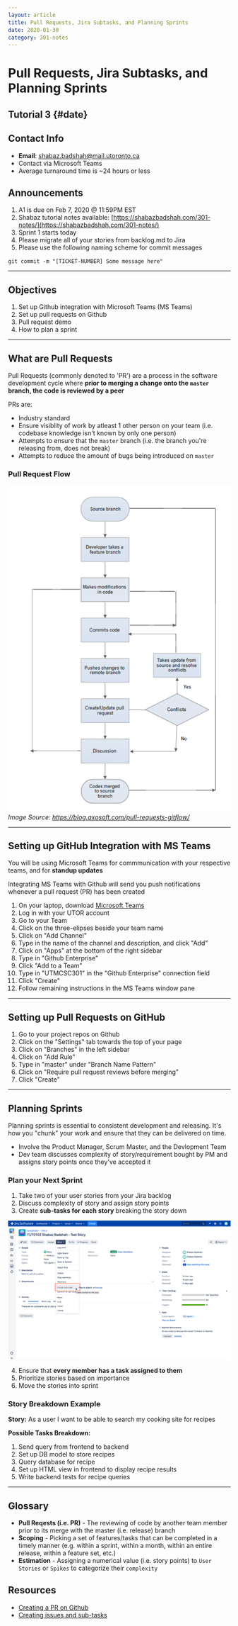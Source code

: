 ```yaml
---
layout: article
title: Pull Requests, Jira Subtasks, and Planning Sprints
date: 2020-01-30
category: 301-notes
---
```


# Pull Requests, Jira Subtasks, and Planning Sprints

Tutorial 3 {#date}
---

## Contact Info

- __Email__: shabaz.badshah@mail.utoronto.ca
- Contact via Microsoft Teams
- Average turnaround time is ~24 hours or less

## Announcements

1. A1 is due on Feb 7, 2020 @ 11:59PM EST
2. Shabaz tutorial notes available: [https://shabazbadshah.com/301-notes/](https://shabazbadshah.com/301-notes/)
3. Sprint 1 starts today
4. Please migrate all of your stories from backlog.md to Jira
5. Please use the following naming scheme for commit messages

```shell
git commit -m "[TICKET-NUMBER] Some message here"
```

---

## Objectives

1. Set up Github integration with Microsoft Teams (MS Teams)
2. Set up pull requests on Github
3. Pull request demo
4. How to plan a sprint

---

## What are Pull Requests

Pull Requests (commonly denoted to 'PR') are a process in the software development cycle where __prior to merging a change onto the `master` branch, the code is reviewed by a peer__

PRs are:

- Industry standard
- Ensure visiblity of work by atleast 1 other person on your team (i.e. codebase knowledge isn't known by only one person)
- Attempts to ensure that the `master` branch (i.e. the branch you're releasing from, does not break)
- Attempts to reduce the amount of bugs being introduced on `master`

### Pull Request Flow

![Pull Request Flow](/assets/notes/301-assets/pull-request-flow.png)
*Image Source: https://blog.axosoft.com/pull-requests-gitflow/*

---

## Setting up GitHub Integration with MS Teams

You will be using Microsoft Teams for commmunication with your respective teams, and for __standup updates__

Integrating MS Teams with Github will send you push notifications whenever a pull request (PR) has been created

1. On your laptop, download [Microsoft Teams](https://teams.microsoft.com/downloads)
2. Log in with your UTOR account
3. Go to your Team
4. Click on the three-elipses beside your team name
5. Click on "Add Channel"
6. Type in the name of the channel and description, and click "Add"
7. Click on "Apps" at the bottom of the right sidebar
8. Type in "Github Enterprise"
9. Click "Add to a Team"
10. Type in "UTMCSC301" in the "Github Enterprise" connection field
11. Click "Create"
12. Follow remaining instructions in the MS Teams window pane

---

## Setting up Pull Requests on GitHub

1. Go to your project repos on Github
2. Click on the "Settings" tab towards the top of your page
3. Click on "Branches" in the left sidebar
4. Click on "Add Rule"
5. Type in "master" under "Branch Name Pattern"
6. Click on "Require pull request reviews before merging"
7. Click "Create"

---

## Planning Sprints

Planning sprints is essential to consistent development and releasing. It's how you "chunk" your work and ensure that they can be delivered on time.

- Involve the Product Manager, Scrum Master, and the Devlopment Team
- Dev team discusses complexity of story/requirement bought by PM and assigns story points once they've accepted it

### Plan your Next Sprint

1. Take two of your user stories from your Jira backlog
2. Discuss complexity of story and assign story points
3. Create __sub-tasks for each story__ breaking the story down

![Creating a Jira subtask](/assets/notes/301-assets/jira-create-subtask.png)

4. Ensure that __every member has a task assigned to them__
5. Prioritize stories based on importance
6. Move the stories into sprint

### Story Breakdown Example

__Story:__ As a user I want to be able to search my cooking site for recipes

__Possible Tasks Breakdown:__

1. Send query from frontend to backend
2. Set up DB model to store recipes
3. Query database for recipe
4. Set up HTML view in frontend to display recipe results
5. Write backend tests for recipe queries

---

## Glossary

- __Pull Reqests (i.e. PR)__ - The reviewing of code by another team member prior to its merge with the master (i.e. release) branch
- __Scoping__ - Picking a set of features/tasks that can be completed in a timely manner (e.g. within a sprint, within a month, within an entire release, within a feature set, etc.)
- __Estimation__ - Assigning a numerical value (i.e. story points) to `User Stories` or `Spikes` to categorize their `complexity`

## Resources

- [Creating a PR on Github](https://help.github.com/en/github/collaborating-with-issues-and-pull-requests/creating-a-pull-request)
- [Creating issues and sub-tasks](https://confluence.atlassian.com/jirasoftwarecloud/creating-issues-and-sub-tasks-764478439.html)